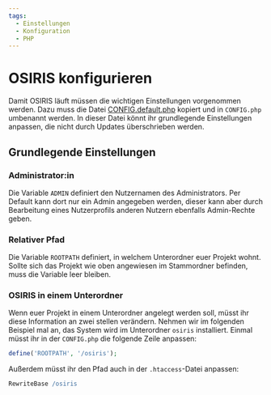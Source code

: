 ```yaml
---
tags:
  - Einstellungen
  - Konfiguration
  - PHP
---
```


# OSIRIS konfigurieren

Damit OSIRIS läuft müssen die wichtigen Einstellungen vorgenommen werden. Dazu muss die Datei [CONFIG.default.php](https://github.com/JKoblitz/osiris/blob/master/CONFIG.default.php) kopiert und in `CONFIG.php` umbenannt werden. In dieser Datei könnt ihr grundlegende Einstellungen anpassen, die nicht durch Updates überschrieben werden.

## Grundlegende Einstellungen


### Administrator:in

Die Variable `ADMIN` definiert den Nutzernamen des Administrators.
Per Default kann dort nur ein Admin angegeben werden, dieser kann aber durch Bearbeitung eines Nutzerprofils anderen Nutzern ebenfalls Admin-Rechte geben.


### Relativer Pfad

Die Variable `ROOTPATH` definiert, in welchem Unterordner euer Projekt wohnt. Sollte sich das Projekt wie oben angewiesen im Stammordner befinden, muss die Variable leer bleiben.


### OSIRIS in einem Unterordner

Wenn euer Projekt in einem Unterordner angelegt werden soll, müsst ihr diese Information an zwei stellen verändern. Nehmen wir im folgenden Beispiel mal an, das System wird im Unterordner `osiris` installiert. Einmal müsst ihr in der `CONFIG.php` die folgende Zeile anpassen:


```php
define('ROOTPATH', '/osiris');
```

Außerdem müsst ihr den Pfad auch in der `.htaccess`-Datei anpassen:


```apache
RewriteBase /osiris
```
